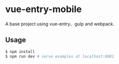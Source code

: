 # vue-entry-mobile
A base project using vue-entry、gulp and webpack.

## Usage

```bash
$ npm install
$ npm run dev # serve examples at localhost:8081
```
